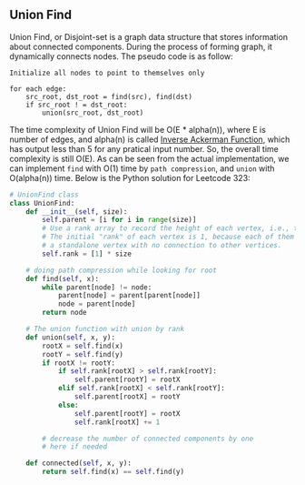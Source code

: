## Union Find
Union Find, or Disjoint-set is a graph data structure that stores information about connected components. During the process of forming graph, it dynamically connects nodes. The pseudo code is as follow:
```
Initialize all nodes to point to themselves only

for each edge:
    src_root, dst_root = find(src), find(dst)
    if src_root ! = dst_root:
        union(src_root, dst_root)
```
The time complexity of Union Find will be O(E * alpha(n)), where E is number of edges, and alpha(n) is called [Inverse Ackerman Function](https://en.wikipedia.org/wiki/Ackermann_function#Inverse), which has output less than 5 for any pratical input number. So, the overall time complexity is still O(E). As can be seen from the actual implementation, we can implement `find` with O(1) time by `path compression`,  and `union` with O(alpha(n)) time. Below is the Python solution for Leetcode 323:
```python
# UnionFind class
class UnionFind:
    def __init__(self, size):
        self.parent = [i for i in range(size)]
        # Use a rank array to record the height of each vertex, i.e., the "rank" of each vertex.
        # The initial "rank" of each vertex is 1, because each of them is
        # a standalone vertex with no connection to other vertices.
        self.rank = [1] * size

    # doing path compression while looking for root
    def find(self, x):
        while parent[node] != node:
            parent[node] = parent[parent[node]]
            node = parent[node]
        return node

    # The union function with union by rank
    def union(self, x, y):
        rootX = self.find(x)
        rootY = self.find(y)
        if rootX != rootY:
            if self.rank[rootX] > self.rank[rootY]:
                self.parent[rootY] = rootX
            elif self.rank[rootX] < self.rank[rootY]:
                self.parent[rootX] = rootY
            else:
                self.parent[rootY] = rootX
                self.rank[rootX] += 1

        # decrease the number of connected components by one
        # here if needed

    def connected(self, x, y):
        return self.find(x) == self.find(y)
``` 